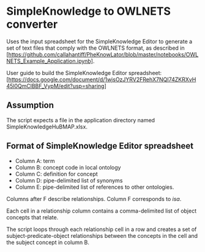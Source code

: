 # SimpleKnowledge to OWLNETS converter

Uses the input spreadsheet for the SimpleKnowledge Editor to generate a set of text files that comply with the OWLNETS format, as described in [https://github.com/callahantiff/PheKnowLator/blob/master/notebooks/OWLNETS_Example_Application.ipynb].

User guide to build the SimpleKnowledge Editor spreadsheet: [https://docs.google.com/document/d/1wjsOzJYRV2FRehX7NQI74ZKRXvH45l0QmClBBF_VypM/edit?usp=sharing]

## Assumption
The script expects a file in the application directory named SimpleKnowledgeHuBMAP.xlsx.

## Format of SimpleKnowledge Editor spreadsheet

- Column A: term
- Column B: concept code in local ontology
- Column C: definition for concept
- Column D: pipe-delimited list of synonyms
- Column E: pipe-delimited list of references to other ontologies. 

Columns after F describe relationships. Column F corresponds to *isa*.

Each cell in a relationship column contains a comma-delimited list of object concepts that relate.

The script loops through each relationship cell in a row and creates a set of subject-predicate-object relationships between the concepts in the cell and the subject concept in column B.